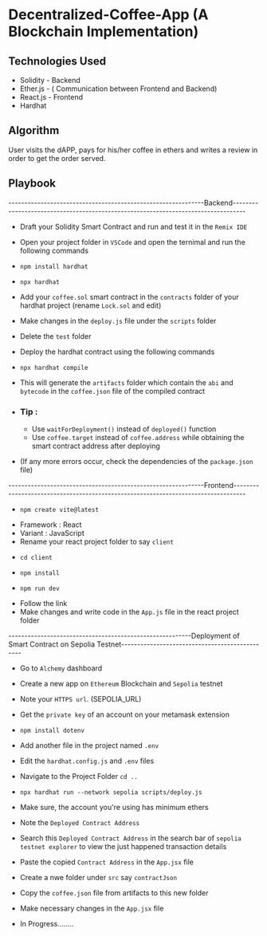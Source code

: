 # Decentralized-Coffee-App (A Blockchain Implementation)

## Technologies Used
* Solidity - Backend
* Ether.js - ( Communication between Frontend and Backend)
* React.js - Frontend
* Hardhat

## Algorithm

User visits the dAPP, pays for his/her coffee in ethers and writes a review in order to get the order served.

## Playbook

-------------------------------------------------------------Backend----------------------------------------------------------------------------------
- Draft your Solidity Smart Contract and run and test it in the `Remix IDE`
- Open your project folder in `VSCode` and open the ternimal and run the following commands
-     npm install hardhat
-     npx hardhat
- Add your `coffee.sol` smart contract in the `contracts` folder of your hardhat project (rename `Lock.sol` and edit)
- Make changes in the `deploy.js` file under the `scripts` folder
- Delete the `test` folder

- Deploy the hardhat contract using the following commands
-     npx hardhat compile
- This will generate the `artifacts` folder which contain the `abi` and `bytecode` in the `coffee.json` file of the compiled contract
- ### Tip :
  - Use `waitForDeployment()` instead of `deployed()` function
  - Use `coffee.target` instead of `coffee.address` while obtaining the smart contract address after deploying
- (If any more errors occur, check the dependencies of the `package.json` file)

-------------------------------------------------------------Frontend----------------------------------------------------------------------------------
-     npm create vite@latest
- Framework : React
- Variant : JavaScript
- Rename your react project folder to say `client`
-     cd client
-     npm install
-     npm run dev
- Follow the link
- Make changes and write code in the `App.js` file in the react project folder

---------------------------------------------------------Deployment of Smart Contract on Sepolia Testnet-----------------------------------------------
- Go to `Alchemy` dashboard
- Create a new app on `Ethereum` Blockchain and `Sepolia` testnet
- Note your `HTTPS url`. (SEPOLIA_URL)
- Get the `private key` of an account on your metamask extension
-     npm install dotenv
- Add another file in the project named `.env`
- Edit the `hardhat.config.js`  and `.env` files
- Navigate to the Project Folder `cd ..`
-     npx hardhat run --network sepolia scripts/deploy.js
- Make sure, the account you're using has minimum ethers
- Note the `Deployed Contract Address`
- Search this `Deployed Contract Address` in the search bar of `sepolia testnet explorer` to view the just happened transaction details

- Paste the copied `Contract Address` in the `App.jsx` file
- Create a nwe folder under `src` say `contractJson`
- Copy the `coffee.json` file from artifacts to this new folder
- Make necessary changes in the `App.jsx` file

- In Progress........



  
